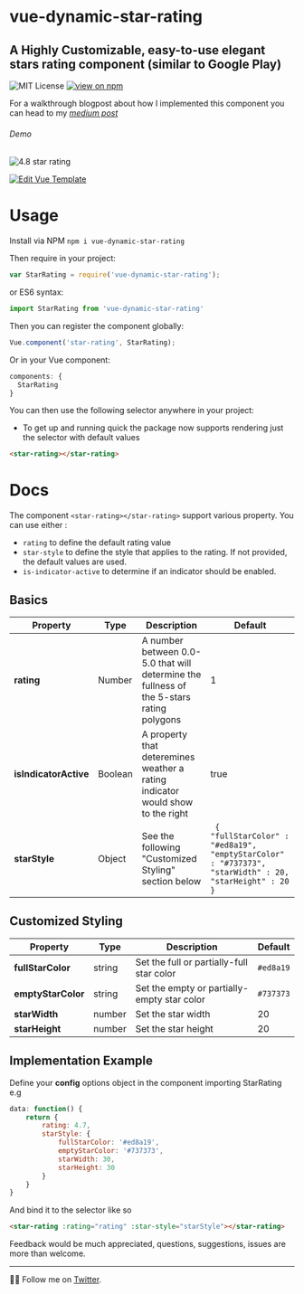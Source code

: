 # vue-dynamic-star-rating
## A Highly Customizable, easy-to-use elegant stars rating component (similar to Google Play)

![MIT License](https://badgen.net/badge/license/MIT/blue "MIT License")
[![view on npm](http://img.shields.io/npm/v/vue-dynamic-star-rating.svg?colorB=red)](https://www.npmjs.org/package/vue-dynamic-star-rating)

For a walkthrough blogpost about how I implemented this component you can head to my *[medium post](https://medium.com/@yonatandoron/star-rating-make-svg-great-again-d4ce4731347e)*

###### Demo

![4.8 star rating](https://github.com/JonathanDn/vue-stars-rating/blob/master/demo_indicator.png "4.8 star rating")

[![Edit Vue Template](https://codesandbox.io/static/img/play-codesandbox.svg)](https://codesandbox.io/s/morqm41968)

# Usage
Install via NPM ```npm i vue-dynamic-star-rating```

Then require in your project:
```js
var StarRating = require('vue-dynamic-star-rating');
```
or ES6 syntax:
```js
import StarRating from 'vue-dynamic-star-rating'
```
Then you can register the component globally:
```js
Vue.component('star-rating', StarRating);
```
Or in your Vue component:
```js
components: {
  StarRating
}
```
You can then use the following selector anywhere in your project:
* To get up and running quick the package now supports rendering just the selector with default values
```html
<star-rating></star-rating>
```

# Docs
The component `<star-rating></star-rating>` support various property. You can use either : 
- `rating` to define the default rating value
- `star-style` to define the style that applies to the rating. If not provided, the default values are used.
- `is-indicator-active` to determine if an indicator should be enabled.

## Basics

| Property | Type  | Description | Default
| --- | ---  | --- | --- |
| **rating** | Number  | A number between 0.0-5.0 that will determine the fullness of the 5-stars rating polygons | 1 |
| **isIndicatorActive** | Boolean | A property that deteremines weather a rating indicator would show to the right | true |
| **starStyle** | Object | See the following "Customized Styling" section below | ``` { "fullStarColor" : "#ed8a19",  "emptyStarColor" : "#737373",  "starWidth" : 20,  "starHeight" : 20 }```

## Customized Styling

| Property | Type  | Description | Default |
| --- | ---  | --- | --- |
| **fullStarColor** | string | Set the full or partially-full star color | ```#ed8a19``` |
| **emptyStarColor** | string | Set the empty or partially-empty star color | ```#737373``` |
| **starWidth** | number | Set the star width | 20 |
| **starHeight** | number | Set the star height | 20 |

## Implementation Example
Define your **config** options object in the component importing StarRating e.g
```js
data: function() {
    return {
        rating: 4.7,
        starStyle: {
            fullStarColor: '#ed8a19',
            emptyStarColor: '#737373',
            starWidth: 30,
            starHeight: 30
        }
    }
}
```
And bind it to the selector like so
```html
<star-rating :rating="rating" :star-style="starStyle"></star-rating>

```

Feedback would be much appreciated, questions, suggestions, issues are more than welcome.

---
👨‍💻 Follow me on [Twitter](https://twitter.com/jodoron).
